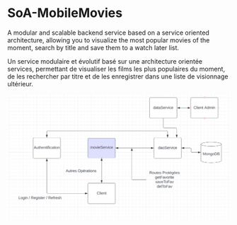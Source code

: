 # SoA-MobileMovies
A modular and scalable backend service based on a service oriented architecture, allowing you to visualize the most popular movies of the moment, search by title and save them to a watch later list.

Un service modulaire et évolutif basé sur une architecture orientée services, permettant de visualiser les films les plus populaires du moment, de les rechercher par titre et de les enregistrer dans une liste de visionnage ultérieur.

![Architecture](images/image.png)
